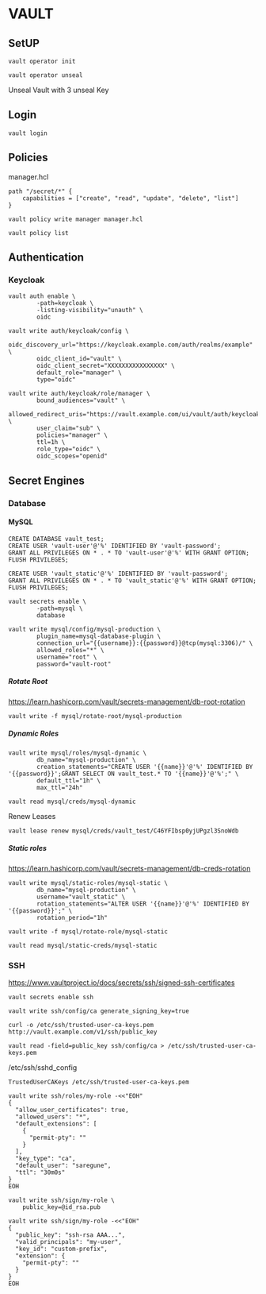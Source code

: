 VAULT
=====

SetUP
-----

```
vault operator init
```

```
vault operator unseal
```

Unseal Vault with 3 unseal Key



Login
-----

```
vault login
```


Policies
-------

manager.hcl

```
path "/secret/*" {
    capabilities = ["create", "read", "update", "delete", "list"]
}
```

```
vault policy write manager manager.hcl
```

```
vault policy list
```


Authentication
--------------

### Keycloak

```
vault auth enable \
        -path=keycloak \
        -listing-visibility="unauth" \
        oidc
```

```
vault write auth/keycloak/config \
        oidc_discovery_url="https://keycloak.example.com/auth/realms/example" \
        oidc_client_id="vault" \
        oidc_client_secret="XXXXXXXXXXXXXXXX" \
        default_role="manager" \
        type="oidc"
```

```
vault write auth/keycloak/role/manager \
        bound_audiences="vault" \
        allowed_redirect_uris="https://vault.example.com/ui/vault/auth/keycloak/oidc/callback,https://vault.example.com/keycloak/callback" \
        user_claim="sub" \
        policies="manager" \
        ttl=1h \
        role_type="oidc" \
        oidc_scopes="openid"
```

Secret Engines
--------------

### Database

#### MySQL

```
CREATE DATABASE vault_test;
CREATE USER 'vault-user'@'%' IDENTIFIED BY 'vault-password';
GRANT ALL PRIVILEGES ON * . * TO 'vault-user'@'%' WITH GRANT OPTION;
FLUSH PRIVILEGES;
```

```
CREATE USER 'vault_static'@'%' IDENTIFIED BY 'vault-password';
GRANT ALL PRIVILEGES ON * . * TO 'vault_static'@'%' WITH GRANT OPTION;
FLUSH PRIVILEGES;
```

```
vault secrets enable \
        -path=mysql \
        database
```

```
vault write mysql/config/mysql-production \
        plugin_name=mysql-database-plugin \
        connection_url="{{username}}:{{password}}@tcp(mysql:3306)/" \
        allowed_roles="*" \
        username="root" \
        password="vault-root"
```

##### Rotate Root
https://learn.hashicorp.com/vault/secrets-management/db-root-rotation

```
vault write -f mysql/rotate-root/mysql-production
```

##### Dynamic Roles

```
vault write mysql/roles/mysql-dynamic \
        db_name="mysql-production" \
        creation_statements="CREATE USER '{{name}}'@'%' IDENTIFIED BY '{{password}}';GRANT SELECT ON vault_test.* TO '{{name}}'@'%';" \
        default_ttl="1h" \
        max_ttl="24h"
```

```
vault read mysql/creds/mysql-dynamic
```

Renew Leases
```
vault lease renew mysql/creds/vault_test/C46YFIbsp0yjUPgzl3SnoWdb
```

##### Static roles
https://learn.hashicorp.com/vault/secrets-management/db-creds-rotation

```
vault write mysql/static-roles/mysql-static \
        db_name="mysql-production" \
        username="vault_static" \
        rotation_statements="ALTER USER '{{name}}'@'%' IDENTIFIED BY '{{password}}';" \
        rotation_period="1h"
```

```
vault write -f mysql/rotate-role/mysql-static
```

```
vault read mysql/static-creds/mysql-static
```

### SSH
https://www.vaultproject.io/docs/secrets/ssh/signed-ssh-certificates

```
vault secrets enable ssh
```

```
vault write ssh/config/ca generate_signing_key=true
```

```
curl -o /etc/ssh/trusted-user-ca-keys.pem http://vault.example.com/v1/ssh/public_key
```

```
vault read -field=public_key ssh/config/ca > /etc/ssh/trusted-user-ca-keys.pem
```

/etc/ssh/sshd_config
```
TrustedUserCAKeys /etc/ssh/trusted-user-ca-keys.pem
```

```
vault write ssh/roles/my-role -<<"EOH"
{
  "allow_user_certificates": true,
  "allowed_users": "*",
  "default_extensions": [
    {
      "permit-pty": ""
    }
  ],
  "key_type": "ca",
  "default_user": "saregune",
  "ttl": "30m0s"
}
EOH
```

```
vault write ssh/sign/my-role \
    public_key=@id_rsa.pub
```

```
vault write ssh/sign/my-role -<<"EOH"
{
  "public_key": "ssh-rsa AAA...",
  "valid_principals": "my-user",
  "key_id": "custom-prefix",
  "extension": {
    "permit-pty": ""
  }
}
EOH
```